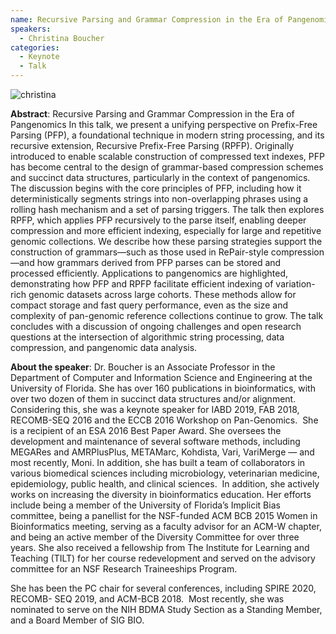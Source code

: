 ```yaml
---
name: Recursive Parsing and Grammar Compression in the Era of Pangenomics
speakers:
  - Christina Boucher
categories:
  - Keynote
  - Talk
---
```


![christina](https://wabiconf.github.io/2025/assets/images/christina.jpeg)

**Abstract**: Recursive Parsing and Grammar Compression in the Era of Pangenomics
In this talk, we present a unifying perspective on Prefix-Free Parsing (PFP), a
foundational technique in modern string processing, and its recursive extension,
Recursive Prefix-Free Parsing (RPFP). Originally introduced to enable scalable
construction of compressed text indexes, PFP has become central to the design of
grammar-based compression schemes and succinct data structures, particularly in the
context of pangenomics. The discussion begins with the core principles of PFP,
including how it deterministically segments strings into non-overlapping phrases using a
rolling hash mechanism and a set of parsing triggers. The talk then explores RPFP,
which applies PFP recursively to the parse itself, enabling deeper compression and
more efficient indexing, especially for large and repetitive genomic collections. We
describe how these parsing strategies support the construction of grammars—such as
those used in RePair-style compression—and how grammars derived from PFP parses
can be stored and processed efficiently. Applications to pangenomics are highlighted,
demonstrating how PFP and RPFP facilitate efficient indexing of variation-rich genomic
datasets across large cohorts. These methods allow for compact storage and fast query
performance, even as the size and complexity of pan-genomic reference collections
continue to grow. The talk concludes with a discussion of ongoing challenges and open
research questions at the intersection of algorithmic string processing, data
compression, and pangenomic data analysis.

**About the speaker**: Dr. Boucher is an Associate Professor in the Department
of Computer and Information Science and Engineering at the University of
Florida. She has over 160 publications in bioinformatics, with over two dozen
of them in succinct data structures and/or alignment. Considering this, she was
a keynote speaker for IABD 2019, FAB 2018, RECOMB-SEQ 2016 and the ECCB 2016
Workshop on Pan-Genomics.  She is a recipient of an ESA 2016 Best Paper Award.
She oversees the development and maintenance of several software methods,
including MEGARes and AMRPlusPlus, METAMarc, Kohdista, Vari, VariMerge — and
most recently, Moni. In addition, she has built a team of collaborators in
various biomedical sciences including microbiology, veterinarian medicine,
epidemiology, public health, and clinical sciences.  In addition, she actively
works on increasing the diversity in bioinformatics education. Her efforts
include being a member of the University of Florida’s Implicit Bias committee,
being a panellist for the NSF-funded ACM BCB 2015 Women in Bioinformatics
meeting, serving as a faculty advisor for an ACM-W chapter, and being an active
member of the Diversity Committee for over three years. She also received a
fellowship from The Institute for Learning and Teaching (TILT) for her course
redevelopment and served on the advisory committee for an NSF Research
Traineeships Program.

She has been the PC chair for several conferences, including SPIRE 2020, RECOMB-
SEQ 2019, and ACM-BCB 2018.  Most recently, she was nominated to serve on the
NIH BDMA Study Section as a Standing Member, and a Board Member of SIG BIO.

